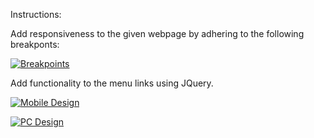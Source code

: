 Instructions:

Add responsiveness to the given webpage by adhering to the following breakponts:

<p align="center">

[![Breakpoints][1]][1]

</p>

Add functionality to the menu links using JQuery. 

<p align="center">

[![Mobile Design][2]][2]

[![PC Design][3]][3]

</p>



  [1]: https://i.stack.imgur.com/z2D4z.png
  [2]: https://i.stack.imgur.com/10xm2.png
  [3]: https://i.stack.imgur.com/gGV5G.png
